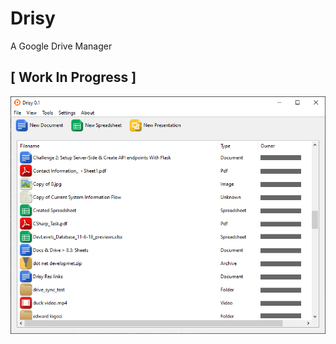 # Drisy
A Google Drive Manager

## [ Work In Progress ]

![demo image](resources/images/drisy_demo_image.png?raw=true)

